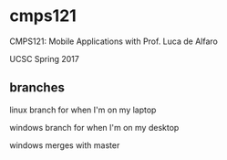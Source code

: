 # cmps121
CMPS121: Mobile Applications with Prof. Luca de Alfaro

UCSC Spring 2017

## branches

linux branch for when I'm on my laptop

windows branch for when I'm on my desktop

windows merges with master
